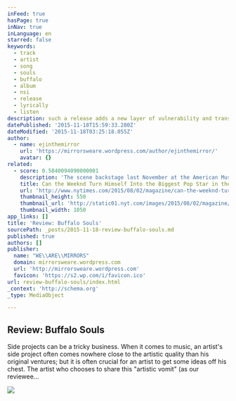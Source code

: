 ```yaml
---
inFeed: true
hasPage: true
inNav: true
inLanguage: en
starred: false
keywords:
  - track
  - artist
  - song
  - souls
  - buffalo
  - album
  - nsi
  - release
  - lyrically
  - listen
description: such a release adds a new layer of vulnerability and transparency to the artist
datePublished: '2015-11-18T15:59:33.280Z'
dateModified: '2015-11-18T03:25:18.055Z'
author:
  - name: ejinthemirror
    url: 'https://mirrorsweare.wordpress.com/author/ejinthemirror/'
    avatar: {}
related:
  - score: 0.5840094090000001
    description: 'The scene backstage last November at the American Music Awards, that annual gathering of pop perennials and idiosyncratic arrivistes, was carnivalesque: Niall and Liam of One Direction toddled about trying to snap a picture with a selfie stick, while Zayn, their bandmate at the time, smoked coolly out of frame; Ne-Yo was there in a leopard-­print blazer two sizes too small; Lil Wayne was wandering around, alone, wearing absurd shoes.'
    title: Can the Weeknd Turn Himself Into the Biggest Pop Star in the World?
    url: 'http://www.nytimes.com/2015/08/02/magazine/can-the-weeknd-turn-himself-into-the-biggest-pop-star-in-the-world.html'
    thumbnail_height: 550
    thumbnail_url: 'http://static01.nyt.com/images/2015/08/02/magazine/02weeknd1/02weeknd1-facebookJumbo-v2.jpg'
    thumbnail_width: 1050
app_links: []
title: 'Review: Buffalo Souls'
sourcePath: _posts/2015-11-18-review-buffalo-souls.md
published: true
authors: []
publisher:
  name: "WE\\ARE\\MIRRORS"
  domain: mirrorsweare.wordpress.com
  url: 'http://mirrorsweare.wordpress.com'
  favicon: 'https://s2.wp.com/i/favicon.ico'
url: review-buffalo-souls/index.html
_context: 'http://schema.org'
_type: MediaObject

---
```

<article style=""><h1>Review: Buffalo Souls</h1><p>Side projects can be a tricky business. When it comes to music, an artist's side project often comes nowhere close to the artistic quality than his original ventures; but it is often crucial for an artist to get some ideas off his chest. The artist who chooses to share this "artistic vomit" (as our reviewee...</p><img src="https://mirrorsweare.files.wordpress.com/2015/04/picture0402150809_1.jpg?w=1000&amp;h=1000" /></article>